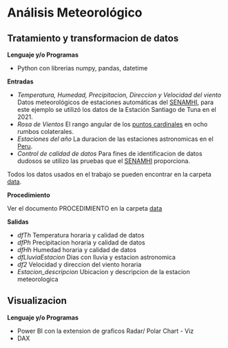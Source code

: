 # Análisis Meteorológico
## Tratamiento y transformacion de datos

**Lenguaje y/o Programas**
* Python con librerias numpy, pandas, datetime


**Entradas**
* *Temperatura, Humedad, Precipitacion, Direccion y Velocidad del viento* Datos meteorológicos de estaciones automáticas del [SENAMHI](https://www.senamhi.gob.pe/?p=estaciones), para este ejemplo se utilizó los datos de la Estación Santiago de Tuna en el 2021.
* *Rosa de Vientos* El rango angular de los [puntos cardinales](https://es.wikipedia.org/wiki/Rosa_de_los_vientos) en ocho rumbos colaterales.
* *Estaciones del año* La duracion de las estaciones astronomicas en el [Peru](https://www.gob.pe/11000-fechas-de-las-estaciones-astronomicas-en-el-peru).
* *Control de calidad de datos* Para fines de identificacion de datos dudosos se utilizo las pruebas que el [SENAMHI](https://www.senamhi.gob.pe/load/file/00711SENA-54.pdf) proporciona.

Todos los datos usados en el trabajo se pueden encontrar en la carpeta [data](https://github.com/JesusChachiRodriguez/Climatograma/tree/main/data).

**Procedimiento**

Ver el documento PROCEDIMIENTO en la carpeta [data](https://github.com/JesusChachiRodriguez/Climatograma/tree/main/data)

**Salidas**
* *dfTh* Temperatura horaria y calidad de datos
* *dfPh* Precipitacion horaria y calidad de datos
* *dfHh* Humedad horaria y calidad de datos
* *dfLluviaEstacion* Dias con lluvia y estacion astronomica
* *df2* Velocidad y direccion del viento horaria 
* *Estacion_descripcion* Ubicacion y descripcion de la estacion meteorologica 

## Visualizacion

**Lenguaje y/o Programas**
* Power BI con la extension de graficos Radar/ Polar Chart - Viz
* DAX

